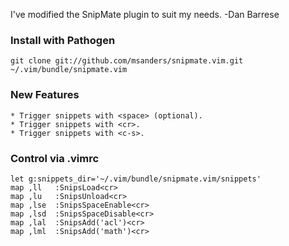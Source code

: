 I've modified the SnipMate plugin to suit my needs.
-Dan Barrese

### Install with Pathogen

    git clone git://github.com/msanders/snipmate.vim.git ~/.vim/bundle/snipmate.vim

### New Features

    * Trigger snippets with <space> (optional).
    * Trigger snippets with <cr>.
    * Trigger snippets with <c-s>.

### Control via .vimrc

    let g:snippets_dir='~/.vim/bundle/snipmate.vim/snippets'
    map ,ll   :SnipsLoad<cr>
    map ,lu   :SnipsUnload<cr>
    map ,lse  :SnipsSpaceEnable<cr>
    map ,lsd  :SnipsSpaceDisable<cr>
    map ,lal  :SnipsAdd('acl')<cr>
    map ,lml  :SnipsAdd('math')<cr>
